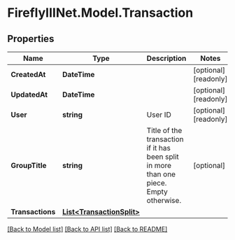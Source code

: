 # FireflyIIINet.Model.Transaction

## Properties

Name | Type | Description | Notes
------------ | ------------- | ------------- | -------------
**CreatedAt** | **DateTime** |  | [optional] [readonly] 
**UpdatedAt** | **DateTime** |  | [optional] [readonly] 
**User** | **string** | User ID | [optional] [readonly] 
**GroupTitle** | **string** | Title of the transaction if it has been split in more than one piece. Empty otherwise. | [optional] 
**Transactions** | [**List&lt;TransactionSplit&gt;**](TransactionSplit.md) |  | 

[[Back to Model list]](../README.md#documentation-for-models) [[Back to API list]](../README.md#documentation-for-api-endpoints) [[Back to README]](../README.md)

